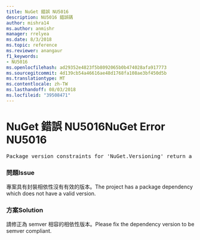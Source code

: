 ```yaml
---
title: NuGet 錯誤 NU5016
description: NU5016 錯誤碼
author: mishra14
ms.author: anmishr
manager: rrelyea
ms.date: 8/3/2018
ms.topic: reference
ms.reviewer: anangaur
f1_keywords:
- NU5016
ms.openlocfilehash: ad29352e4823f5b8092065b0b474028afa917773
ms.sourcegitcommit: 4d139cb54a46616ae48d1768fa108ae3bf450d5b
ms.translationtype: MT
ms.contentlocale: zh-TW
ms.lasthandoff: 08/03/2018
ms.locfileid: "39508471"
---
```

# <a name="nuget-error-nu5016"></a><span data-ttu-id="2ffab-103">NuGet 錯誤 NU5016</span><span class="sxs-lookup"><span data-stu-id="2ffab-103">NuGet Error NU5016</span></span>
<pre>Package version constraints for 'NuGet.Versioning' return a version range that is empty.</pre>

### <a name="issue"></a><span data-ttu-id="2ffab-104">問題</span><span class="sxs-lookup"><span data-stu-id="2ffab-104">Issue</span></span>

<span data-ttu-id="2ffab-105">專案具有封裝相依性沒有有效的版本。</span><span class="sxs-lookup"><span data-stu-id="2ffab-105">The project has a package dependency which does not have a valid version.</span></span>


### <a name="solution"></a><span data-ttu-id="2ffab-106">方案</span><span class="sxs-lookup"><span data-stu-id="2ffab-106">Solution</span></span>

<span data-ttu-id="2ffab-107">請修正為 semver 相容的相依性版本。</span><span class="sxs-lookup"><span data-stu-id="2ffab-107">Please fix the dependency version to be semver compliant.</span></span>

